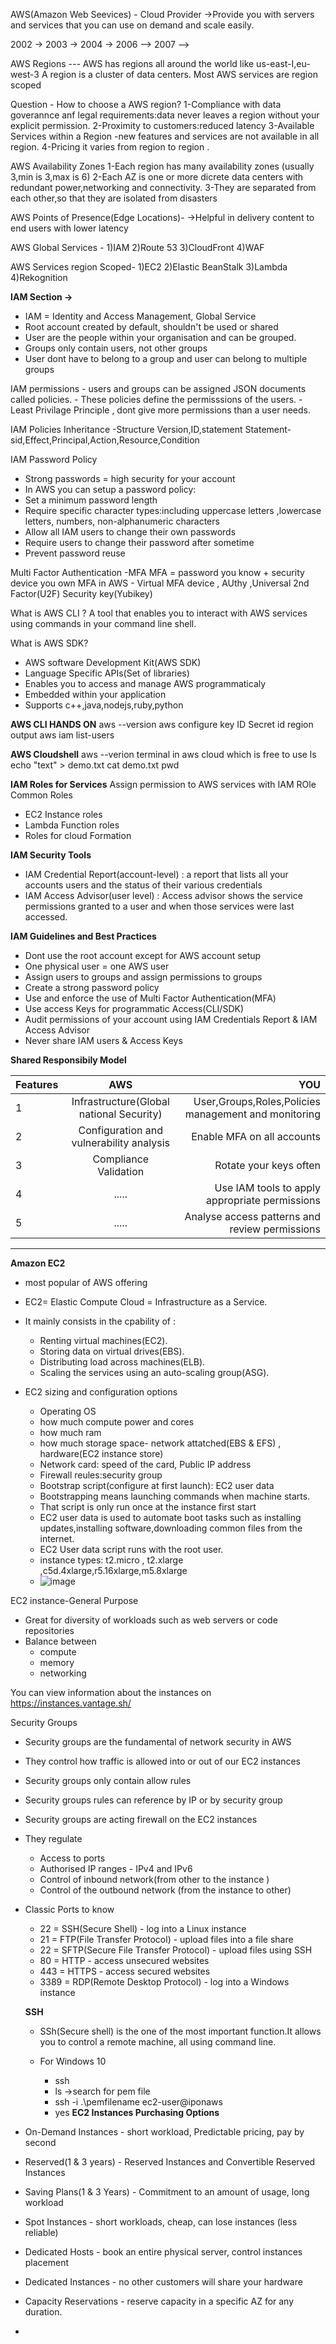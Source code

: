 AWS(Amazon Web Seevices) - Cloud Provider 
->Provide you with servers and services that you can use on demand and scale easily.

2002  -> 2003 -> 2004 -> 2006 --> 2007 -->

AWS Regions ---
AWS has regions all around the world like us-east-I,eu-west-3
A region is a cluster of data centers.
Most AWS services are region scoped

Question - How to choose a AWS region?
1-Compliance with data goverannce anf legal requirements:data never leaves a region without your explicit permission.
2-Proximity to customers:reduced latency
3-Available Services within a Region -new features and services are not available in all region.
4-Pricing it varies from region to region .


AWS Availability Zones 
1-Each region has many availability zones (usually 3,min is 3,max is 6)
2-Each AZ is one or more dicrete data centers with redundant power,networking and connectivity.
3-They are separated from each other,so that they are isolated from disasters

[logo]:https://www.w3schools.com/aws/images/availabilityzones.png "Logo Title Text 2"


AWS Points of Presence(Edge Locations)-
->Helpful in delivery content to end users with lower latency


AWS Global Services -
1)IAM
2)Route 53
3)CloudFront
4)WAF

AWS Services region Scoped-
1)EC2
2)Elastic BeanStalk
3)Lambda
4)Rekognition


**IAM Section ->** 

- IAM = Identity and Access Management, Global Service
- Root account created by default, shouldn't be used or shared
- User are the people within your organisation and can be grouped.
- Groups only contain users, not other groups
- User dont have to belong to a group and user can belong to multiple groups

IAM permissions - users and  groups can be assigned JSON documents called policies.
                - These policies define the permisssions of the users.
                - Least Privilage Principle , dont give more permissions than a user needs.

IAM Policies Inheritance -Structure
Version,ID,statement
Statement-sid,Effect,Principal,Action,Resource,Condition

IAM Password Policy 
- Strong passwords = high security for your account
- In AWS you can setup a password policy:
- Set a minimum password length
- Require specific character types:including uppercase letters ,lowercase letters, numbers, non-alphanumeric characters
- Allow all IAM users to change their own passwords
- Require users to change their password after sometime
- Prevent password reuse

Multi Factor Authentication -MFA 
MFA = password you know + security device you own
MFA in AWS - Virtual MFA device , AUthy ,Universal 2nd Factor(U2F) Security key(Yubikey)


What is AWS CLI ?
A tool that enables you to interact with AWS services using commands in your command line shell.

What is AWS SDK?
- AWS software Development Kit(AWS SDK)
- Language Specific APIs(Set of libraries)
- Enables you to access and manage AWS programmaticaly
- Embedded within your application
- Supports c++,java,nodejs,ruby,python

**AWS CLI HANDS ON**
  aws --version
  aws configure 
  key ID
  Secret id
  region 
  output 
  aws iam list-users

**AWS Cloudshell**
aws --verion
terminal in aws cloud which is free to use
ls
echo "text" > demo.txt
cat demo.txt
pwd

**IAM Roles for Services**
Assign permission to AWS services with IAM ROle
Common Roles 
- EC2 Instance roles
- Lambda Function roles
- Roles for cloud Formation

**IAM Security Tools**
- IAM Credential Report(account-level) : a report that lists all your accounts users and the status of their various credentials
- IAM Access Advisor(user level) : Access advisor shows the service permissions granted to a user and when those services were last accessed.

**IAM Guidelines and Best Practices**
- Dont use the root account except for AWS account setup
- One physical user = one AWS user
- Assign users to groups and assign permissions to groups
- Create a strong password policy
- Use and enforce the use of Multi Factor Authentication(MFA)
- Use access Keys for programmatic Access(CLI/SDK)
- Audit permissions of your account using IAM Credentials Report & IAM Access Advisor
- Never share IAM users & Access Keys


**Shared Responsibily Model**

| Features       | AWS          | YOU  |
| ------------- |:-------------:| -----:|
| 1             | Infrastructure(Global national Security)  | User,Groups,Roles,Policies management and monitoring |
| 2             | Configuration and vulnerability analysis  | Enable MFA on all accounts|
| 3             | Compliance Validation                     |    Rotate your keys often |
| 4             | .....                                     | Use IAM tools to apply appropriate permissions 
| 5             |   .....                                   | Analyse access patterns and review permissions


---

**Amazon EC2**
- most popular of AWS offering
- EC2= Elastic Compute Cloud = Infrastructure as a Service.
- It mainly consists in the cpability of :
    - Renting virtual machines(EC2).
    - Storing data on virtual drives(EBS).
    - Distributing load across machines(ELB).
    - Scaling the services using an auto-scaling group(ASG).

- EC2 sizing and configuration options
   - Operating OS
   - how much compute power and cores
   - how much ram
   - how much storage space- network attatched(EBS & EFS) , hardware(EC2 instance store)
   - Network card: speed of the card, Public IP address
   - Firewall reules:security group
   - Bootstrap script(configure at first launch): EC2 user data
   - Bootstrapping means launching commands when machine starts.
   - That script is only run once at the instance first start
   - EC2 user data is used to automate boot tasks such as installing updates,installing software,downloading common files from the internet.
   - EC2 User data script runs with the root user.
   - instance types: t2.micro , t2.xlarge ,c5d.4xlarge,r5.16xlarge,m5.8xlarge
   - ![image](https://github.com/user-attachments/assets/735bea61-5a31-4e44-bce7-bc4f7bff4fc8)
 
EC2 instance-General Purpose
- Great for diversity of workloads such as web servers or code repositories
- Balance between
  - compute
  - memory
  - networking

You can view information about the instances on  https://instances.vantage.sh/

Security Groups 
- Security groups are the fundamental of network security in AWS
- They control how traffic is allowed into or out of our EC2 instances
- Security groups only contain allow rules
- Security groups rules can reference by IP or by security group
- Security groups are acting firewall on the EC2 instances
- They regulate
    - Access to ports
    - Authorised IP ranges - IPv4 and IPv6
    - Control of inbound network(from other to the instance )
    - Control of the outbound network (from the instance to other)

- Classic Ports to know
    - 22 = SSH(Secure Shell) - log into a Linux instance
    - 21 = FTP(File Transfer Protocol) - upload files into a file share
    - 22 = SFTP(Secure File Transfer Protocol) - upload files using SSH
    - 80 = HTTP - access unsecured websites
    - 443 = HTTPS - access secured websites
    - 3389 = RDP(Remote Desktop Protocol) - log into a Windows instance
 
  **SSH**
  - SSh(Secure shell) is the one of the most important function.It allows you to control a remote machine, all using command line.
 
  - For Windows 10
      - ssh
      - ls ->search for pem file
      - ssh -i .\pemfilename ec2-user@iponaws
      - yes
**EC2 Instances Purchasing Options**
 - On-Demand Instances - short workload, Predictable pricing, pay by second
 - Reserved(1 & 3 years) - Reserved Instances and Convertible Reserved Instances
 - Saving Plans(1 & 3 Years) - Commitment to an amount of usage, long workload
 - Spot Instances - short workloads, cheap, can lose instances (less reliable)
 - Dedicated Hosts - book an entire physical server, control instances placement
 - Dedicated Instances - no other customers will share your hardware
 - Capacity Reservations - reserve capacity in a specific AZ for any duration.
 - 

   


  
  



